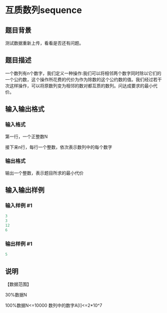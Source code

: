 # 互质数列sequence

## 题目背景

测试数据重新上传，看看是否还有问题。

## 题目描述

一个数列有n个数字，我们定义一种操作:我们可以将相邻两个数字同时除以它们的一个公约数，这个操作所花费的代价为作为除数的这个公约数的值。我们经过若干次这样操作，可以将原数列变为相邻的数对都互质的数列。问达成要求的最小代价。

## 输入输出格式

### 输入格式

第一行，一个正整数N

接下来n行，每行一个整数，依次表示数列中的每个数字

### 输出格式

输出一个整数，表示题目所求的最小代价

## 输入输出样例

### 输入样例 #1

```cpp
3
3
12
6

```
### 输出样例 #1

```cpp
5

```
## 说明

【数据范围】

30%数据N

100%数据N<=10000 数列中的数字A[I]<=2\*10^7

